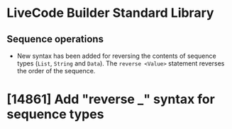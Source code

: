 # LiveCode Builder Standard Library

## Sequence operations

* New syntax has been added for reversing the contents of sequence
  types (`List`, `String` and `Data`).  The `reverse <Value>`
  statement reverses the order of the sequence.

# [14861] Add "reverse _" syntax for sequence types
